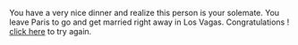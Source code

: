 You have a very nice dinner and realize this person is your solemate. You leave Paris to go and get married right away in Los Vagas. Congratulations !   
[click here](../home/home.md) to try again.   